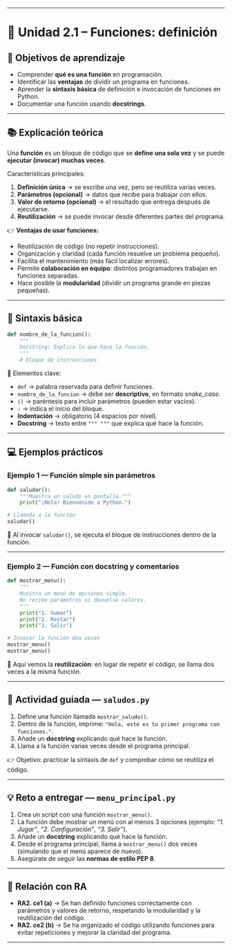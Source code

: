 
---

# 🔹 Unidad 2.1 – Funciones: definición

## 🎯 Objetivos de aprendizaje

* Comprender **qué es una función** en programación.
* Identificar las **ventajas** de dividir un programa en funciones.
* Aprender la **sintaxis básica** de definición e invocación de funciones en Python.
* Documentar una función usando **docstrings**.

---

## 📚 Explicación teórica

Una **función** es un bloque de código que se **define una sola vez** y se puede **ejecutar (invocar) muchas veces**.

Características principales:

1. **Definición única** → se escribe una vez, pero se reutiliza varias veces.
2. **Parámetros (opcional)** → datos que recibe para trabajar con ellos.
3. **Valor de retorno (opcional)** → el resultado que entrega después de ejecutarse.
4. **Reutilización** → se puede invocar desde diferentes partes del programa.

👉 **Ventajas de usar funciones:**

* Reutilización de código (no repetir instrucciones).
* Organización y claridad (cada función resuelve un problema pequeño).
* Facilita el mantenimiento (más fácil localizar errores).
* Permite **colaboración en equipo**: distintos programadores trabajan en funciones separadas.
* Hace posible la **modularidad** (dividir un programa grande en piezas pequeñas).

---

## 📌 Sintaxis básica

```python
def nombre_de_la_funcion():
    """
    Docstring: Explica lo que hace la función.
    """
    # bloque de instrucciones
```

🔎 Elementos clave:

* `def` → palabra reservada para definir funciones.
* `nombre_de_la_funcion` → debe ser **descriptivo**, en formato *snake\_case*.
* `()` → paréntesis para incluir parámetros (pueden estar vacíos).
* `:` → indica el inicio del bloque.
* **Indentación** → obligatorio (4 espacios por nivel).
* **Docstring** → texto entre `""" """` que explica qué hace la función.

---

## 💻 Ejemplos prácticos

### Ejemplo 1 — Función simple sin parámetros

```python
def saludar():
    """Muestra un saludo en pantalla."""
    print("¡Hola! Bienvenido a Python.")

# Llamada a la función
saludar()
```

🔎 Al invocar `saludar()`, se ejecuta el bloque de instrucciones dentro de la función.

---

### Ejemplo 2 — Función con docstring y comentarios

```python
def mostrar_menu():
    """
    Muestra un menú de opciones simple.
    No recibe parámetros ni devuelve valores.
    """
    print("1. Sumar")
    print("2. Restar")
    print("3. Salir")

# Invocar la función dos veces
mostrar_menu()
mostrar_menu()
```

🔎 Aquí vemos la **reutilización**: en lugar de repetir el código, se llama dos veces a la misma función.

---

## 📝 Actividad guiada — `saludos.py`

1. Define una función llamada `mostrar_saludo()`.
2. Dentro de la función, imprime:
   `"Hola, este es tu primer programa con funciones."`.
3. Añade un **docstring** explicando qué hace la función.
4. Llama a la función varias veces desde el programa principal.

👉 Objetivo: practicar la sintaxis de `def` y comprobar cómo se reutiliza el código.

---

## 💡 Reto a entregar — `menu_principal.py`

1. Crea un script con una función `mostrar_menu()`.
2. La función debe mostrar un menú con al menos 3 opciones (ejemplo: *“1. Jugar”*, *“2. Configuración”*, *“3. Salir”*).
3. Añade un **docstring** explicando qué hace la función.
4. Desde el programa principal, llama a `mostrar_menu()` dos veces (simulando que el menú aparece de nuevo).
5. Asegúrate de seguir las **normas de estilo PEP 8**.

---

## 📌 Relación con RA

* **RA2. ce1 (a)** → Se han definido funciones correctamente con parámetros y valores de retorno, respetando la modularidad y la reutilización del código.
* **RA2. ce2 (b)** → Se ha organizado el código utilizando funciones para evitar repeticiones y mejorar la claridad del programa.

---
